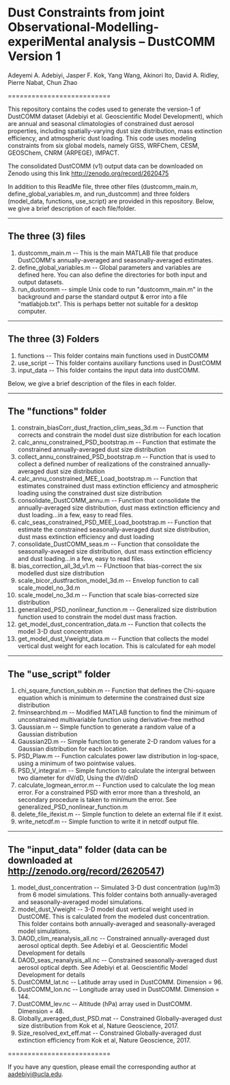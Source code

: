 # Dust Constraints from joint Observational-Modelling-experiMental analysis – DustCOMM Version 1

Adeyemi A. Adebiyi, Jasper F. Kok, Yang Wang, Akinori Ito, David A. Ridley, Pierre Nabat, Chun Zhao

==========================

This repository contains the codes used to generate the version-1 of DustCOMM dataset (Adebiyi et al. Geoscientific Model Development), which are annual and seasonal climatologies of constrained dust aerosol properties, including spatially-varying dust size distribution, mass extinction efficiency, and atmospheric dust loading.
This code uses modeling constraints from six global models, namely GISS, WRFChem, CESM, GEOSChem, CNRM (ARPEGE), IMPACT.

The consolidated DustCOMM (v1) output data can be downloaded on Zenodo using this link http://zenodo.org/record/2620475

In addition to this ReadMe file, three other files (dustcomm_main.m, define_global_variables.m, and run_dustcomm) and three folders (model_data, functions, use_script) are provided in this repository.
Below, we give a brief description of each file/folder.

--------
The three (3) files
--------
1.  dustcomm_main.m           -- This is the main MATLAB file that produce DustCOMM's annually-averaged and seasonally-averaged estimates.
2.  define_global_variables.m -- Global parameters and variables are defined here. You can also define the  directories for both input and output datasets.
3.  run_dustcomm              -- simple Unix code to run "dustcomm_main.m" in the background and parse the standard output & error into a file "matlabjob.txt". This is perhaps better not suitable for a desktop computer.

--------
The three (3) Folders
--------
1.  functions   -- This folder contains main functions used in DustCOMM
2.  use_script  -- This folder contains auxiliary functions used in DustCOMM
3.  input_data  -- This folder contains the input data into dustCOMM.

Below, we give a brief description of the files in each folder.

--------
The "functions" folder
--------
1.  constrain_biasCorr_dust_fraction_clim_seas_3d.m   -- Function that corrects and constrain the model dust size distribution for each location
2.  calc_annu_constrained_PSD_bootstrap.m             -- Function that estimate the constrained annually-averaged dust size distribution
3.  collect_annu_constrained_PSD_bootstrap.m          -- Function that is used to collect a defined number of realizations of the constrained annually-averaged dust size distribution
4.  calc_annu_constrained_MEE_Load_bootstrap.m        -- Function that estimates constrained dust mass extinction efficiency and atmospheric loading using the constrained dust size distribution
5.  consolidate_DustCOMM_annu.m                       -- Function that consolidate the annually-averaged size distribution, dust mass extinction efficiency and dust loading...in a few, easy to read files.
6.  calc_seas_constrained_PSD_MEE_Load_bootstrap.m    -- Function that estimate the constrained seasonally-averaged dust size distribution, dust mass extinction efficiency and dust loading
7.  consolidate_DustCOMM_seas.m                       -- Function that consolidate the seasonally-aveaged size distribution, dust mass extinction efficiency and dust loading...in a few, easy to read files.
8.  bias_correction_all_3d_v1.m                       -- FUnctioon that bias-correct the six modelled dust size distribution
9.  scale_bicor_dustfraction_model_3d.m               -- Envelop function to call scale_model_no_3d.m
10. scale_model_no_3d.m                               -- Function that scale bias-corrected size distribution
8.  generalized_PSD_nonlinear_function.m              -- Generalized size distribution function used to constrain the model dust mass fraction.
9.  get_model_dust_concentration_data.m               -- Function that collects the model 3-D dust concentration
10. get_model_dust_Vweight_data.m                     -- Function that collects the model vertical dust weight for each location. This is calculated for eah model

--------
The "use_script" folder
--------
1.  chi_square_function_subbin.m -- Function that defines the Chi-square equation which is minimum to determine the constrained dust size distribution
2.  fminsearchbnd.m             -- Modified MATLAB function to find the minimum of unconstrained multivariable function using derivative-free method
3.  Gaussian.m                  -- Simple function to generate a random value of a Gaussian distribution
4.  Gaussian2D.m                -- Simple function to generate 2-D random values for a Gaussian distribution for each location.
5.  PSD_Plaw.m                  -- Function calculates power law distribution in log-space, using a minimum of two pointwise values.
6.  PSD_V_integral.m            -- Simple function to calculate the intergral between two diameter for dV/dD, Using the dV/dlnD
7.  calculate_logmean_error.m   -- Function used to calculate the log mean error. For a constrained PSD with error more than a threshold, an secondary procedure is taken to minimum the error. See generalized_PSD_nonlinear_function.m
6.  delete_file_ifexist.m       -- Simple function to delete an external file if it exist.
7.  write_netcdf.m              -- Simple function to write it in netcdf output file.

--------
The "input_data" folder (data can be downloaded at http://zenodo.org/record/2620547)
--------
1.  model_dust_concentration          -- Simulated 3-D dust concentration (ug/m3) from 6 model simulations. This folder contains both annually-averaged and seasonally-averaged model simulations. 
2.  model_dust_Vweight                -- 3-D model dust vertical weight used in DustCOME. This is calculated from the modeled dust concentration. This folder contains both annually-averaged and seasonally-averaged model simulations.
3.  DAOD_clim_reanalysis_all.nc       -- Constrained annually-averaged dust aerosol optical depth. See Adebiyi et al. Geoscientific Model Development for details
4.  DAOD_seas_reanalysis_all.nc       -- Constrained seasonally-averaged dust aerosol optical depth. See Adebiyi et al. Geoscientific Model Development for details
5.  DustCOMM_lat.nc                   -- Latitude array used in DustCOMM. Dimension = 96.
6.  DustCOMM_lon.nc                   -- Longitude array used in DustCOMM. Dimension = 144.
7.  DustCOMM_lev.nc                   -- Altitude (hPa) array used in DustCOMM. Dimension = 48.
8.  Globally_averaged_dust_PSD.mat    -- Constrained Globally-averaged dust size distribution from Kok et al, Nature Geoscience, 2017.
9.  Size_resolved_ext_eff.mat         -- Constrained Globally-averaged dust extinction efficiency from Kok et al, Nature Geoscience, 2017.

==========================

If you have any question, please email the corresponding author at aadebiyi@ucla.edu.
